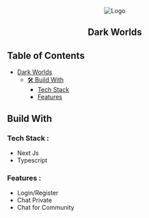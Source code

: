 <div align="center">
    <source alt="Logo" media="(prefers-color-scheme: dark)" srcset="https://cdn.discordapp.com/attachments/1153344224373264436/1255114548860551249/image.png?ex=667bf403&is=667aa283&hm=820fedd552a5f152bfdd0f74f552dc691b4e3b3c3edfa0cd0065798d68a20ed0&">
    <img alt="Logo" src="https://cdn.discordapp.com/attachments/1153344224373264436/1255114548860551249/image.png?ex=667bf403&is=667aa283&hm=820fedd552a5f152bfdd0f74f552dc691b4e3b3c3edfa0cd0065798d68a20ed0&">
  </div>
<h2 align="center">Dark Worlds</h2>

## Table of Contents

- [Dark Worlds](#)
  - [🛠 Build With ](#)
    - [Tech Stack ](#tech-stack)
    - [Features ](#features)

## Build With

### Tech Stack : <a id="tech-stack"></a>

- Next Js
- Typescript

### Features : <a id="features"></a>

- Login/Register
- Chat Private
- Chat for Community